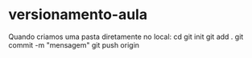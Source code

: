 # versionamento-aula

Quando criamos uma pasta diretamente no local:
  cd <nomePasta>
  git init
  git add .
  git commit -m "mensagem"
  git push origin <branch>
  
